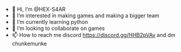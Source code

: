 - 👋 Hi, I’m @HEX-S4AR
- 👀 I’m interested in making games and making a bigger team
- 🌱 I’m currently learning python
- 💞️ I’m looking to collaborate on games
- 📫 How to reach me discord https://discord.gg/HHB2pVAv and dm chunkemunke
<!---
HEX-S4AR/HEX-S4AR is a ✨ special ✨ repository because its `README.md` (this file) appears on your GitHub profile.
You can click the Preview link to take a look at your changes.
--->
